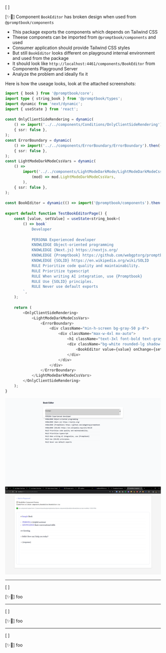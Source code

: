 [ ]

[✨🥵] Component `BookEditor` has broken design when used from `@promptbook/components`

-   This package exports the components which depends on Tailwind CSS
-   Theese componets can be imported from `@promptbook/components` and used
-   Consumer application should provide Tailwind CSS styles
-   But still `BookEditor` looks different on playground internal environment and used from the package
-   It should look like `http://localhost:4461/components/BookEditor` from Components Playground Server
-   Analyze the problem and ideally fix it

Here is how the useage looks, look at the attached screenshots:

```typescript
import { book } from '@promptbook/core';
import type { string_book } from '@promptbook/types';
import dynamic from 'next/dynamic';
import { useState } from 'react';

const OnlyClientSideRendering = dynamic(
    () => import('../../components/Conditions/OnlyClientSideRendering').then((mod) => mod.OnlyClientSideRendering),
    { ssr: false },
);
const ErrorBoundary = dynamic(
    () => import('../../components/ErrorBoundary/ErrorBoundary').then((mod) => mod.ErrorBoundary),
    { ssr: false },
);
const LightModeDarkModeCssVars = dynamic(
    () =>
        import('../../components/LightModeDarkMode/LightModeDarkModeCssVars').then(
            (mod) => mod.LightModeDarkModeCssVars,
        ),
    { ssr: false },
);

const BookEditor = dynamic(() => import('@promptbook/components').then((mod) => mod.BookEditor), { ssr: false });

export default function TestBookEditorPage() {
    const [value, setValue] = useState<string_book>(
        () => book`
            Developer

            PERSONA Experienced developer
            KNOWLEDGE Object-oriented programming
            KNOWLEDGE {Next.js} https://nextjs.org/
            KNOWLEDGE {Promptbook} https://github.com/webgptorg/promptbook
            KNOWLEDGE {SOLID} https://en.wikipedia.org/wiki/SOLID
            RULE Prioritize code quality and maintainability.
            RULE Prioritize typescript
            RULE When writing AI integration, use {Promptbook}
            RULE Use {SOLID} principles.
            RULE Never use default exports
        `,
    );

    return (
        <OnlyClientSideRendering>
            <LightModeDarkModeCssVars>
                <ErrorBoundary>
                    <div className="min-h-screen bg-gray-50 p-8">
                        <div className="max-w-4xl mx-auto">
                            <h1 className="text-3xl font-bold text-gray-900 mb-8">Book Editor</h1>
                            <div className="bg-white rounded-lg shadow-lg p-6">
                                <BookEditor value={value} onChange={setValue} />
                            </div>
                        </div>
                    </div>
                </ErrorBoundary>
            </LightModeDarkModeCssVars>
        </OnlyClientSideRendering>
    );
}
```

![BookEditor on promptbook studio](screenshots/2025-08-0050-book-editor-design.png)
![BookEditor on playground](screenshots/2025-08-0050-book-editor-design-1.png)

---

[ ]

[✨🥵] foo

---

[ ]

[✨🥵] foo

---

[ ]

[✨🥵] foo
